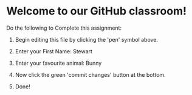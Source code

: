 # Welcome to our GitHub classroom!

Do the following to Complete this assignment:

1. Begin editing this file by clicking the 'pen' symbol above.

2. Enter your First Name: Stewart

3. Enter your favourite animal: Bunny

4. Now click the green 'commit changes' button at the bottom.

5. Done!

